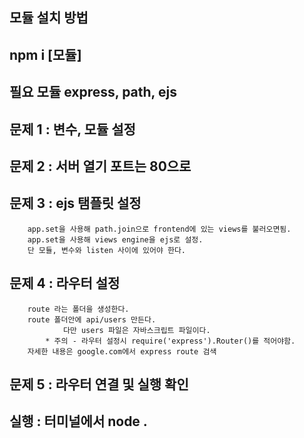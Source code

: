## 모듈 설치 방법
## npm i [모듈]
## 필요 모듈 express, path, ejs

## 문제 1 : 변수, 모듈 설정
## 문제 2 : 서버 열기 포트는 80으로
## 문제 3 : ejs 탬플릿 설정 
        app.set을 사용해 path.join으로 frontend에 있는 views를 불러오면됨.
        app.set을 사용해 views engine을 ejs로 설정.
        단 모듈, 변수와 listen 사이에 있어야 한다.

## 문제 4 : 라우터 설정
        route 라는 폴더을 생성한다.
        route 폴더안에 api/users 만든다. 
                다만 users 파일은 자바스크립트 파일이다.
            * 주의 - 라우터 설정시 require('express').Router()를 적어야함.
        자세한 내용은 google.com에서 express route 검색
## 문제 5 : 라우터 연결 및 실행 확인

## 실행 : 터미널에서 node .
